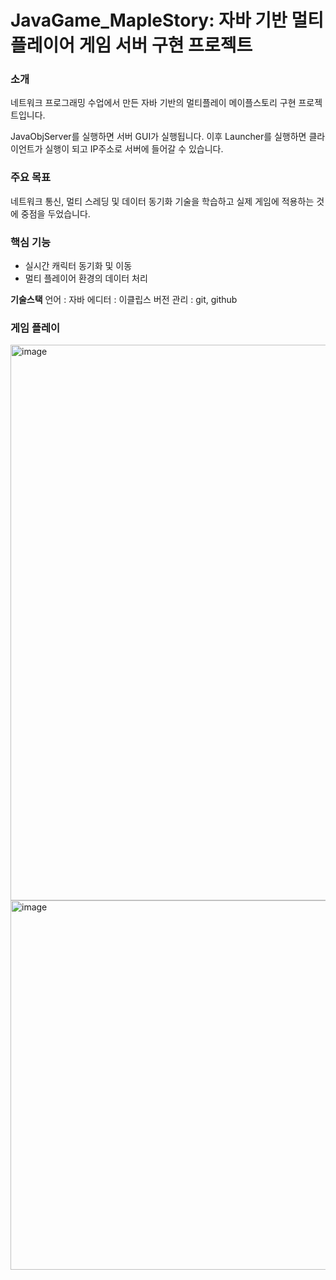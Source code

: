 # JavaGame_MapleStory: 자바 기반 멀티플레이어 게임 서버 구현 프로젝트

### 소개
네트워크 프로그래밍 수업에서 만든 자바 기반의 멀티플레이 메이플스토리 구현 프로젝트입니다.

JavaObjServer를 실행하면 서버 GUI가 실행됩니다.
이후 Launcher를 실행하면 클라이언트가 실행이 되고 IP주소로 서버에 들어갈 수 있습니다.

### 주요 목표
네트워크 통신, 멀티 스레딩 및 데이터 동기화 기술을 학습하고 실제 게임에 적용하는 것에 중점을 두었습니다.

### 핵심 기능
- 실시간 캐릭터 동기화 및 이동
- 멀티 플레이어 환경의 데이터 처리

**기술스택**
언어 : 자바
에디터 : 이클립스
버전 관리 : git, github

### 게임 플레이
<img width="1187" height="889" alt="image" src="https://github.com/user-attachments/assets/47c3f4d2-bd31-4dfd-a906-80107ad8af62" />
<img width="1082" height="591" alt="image" src="https://github.com/user-attachments/assets/dcdb90c4-19be-4d94-9d4e-34c12899a781" />
